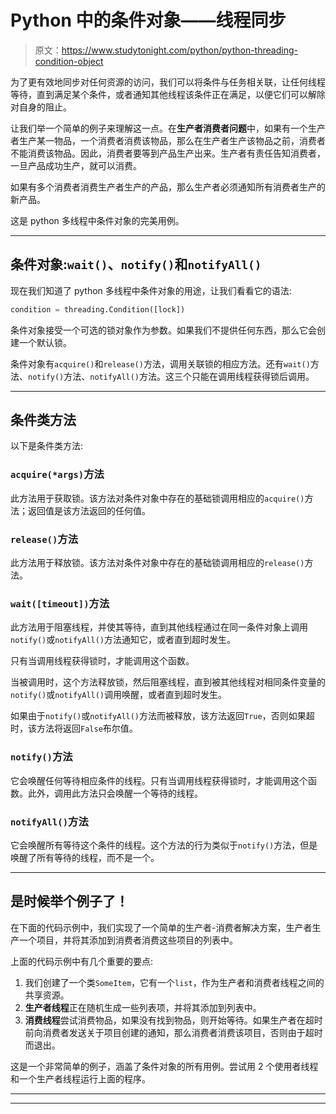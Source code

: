 # Python 中的条件对象——线程同步

> 原文：<https://www.studytonight.com/python/python-threading-condition-object>

为了更有效地同步对任何资源的访问，我们可以将条件与任务相关联，让任何线程等待，直到满足某个条件，或者通知其他线程该条件正在满足，以便它们可以解除对自身的阻止。

让我们举一个简单的例子来理解这一点。在**生产者消费者问题**中，如果有一个生产者生产某一物品，一个消费者消费该物品，那么在生产者生产该物品之前，消费者不能消费该物品。因此，消费者要等到产品生产出来。生产者有责任告知消费者，一旦产品成功生产，就可以消费。

如果有多个消费者消费生产者生产的产品，那么生产者必须通知所有消费者生产的新产品。

这是 python 多线程中条件对象的完美用例。

* * *

## 条件对象:`wait()`、`notify()`和`notifyAll()`

现在我们知道了 python 多线程中条件对象的用途，让我们看看它的语法:

```py
condition = threading.Condition([lock])
```

条件对象接受一个可选的锁对象作为参数。如果我们不提供任何东西，那么它会创建一个默认锁。

条件对象有`acquire()`和`release()`方法，调用关联锁的相应方法。还有`wait()`方法、`notify()`方法、`notifyAll()`方法。这三个只能在调用线程获得锁后调用。

* * *

## 条件类方法

以下是条件类方法:

### `acquire(*args)`方法

此方法用于获取锁。该方法对条件对象中存在的基础锁调用相应的`acquire()`方法；返回值是该方法返回的任何值。

### `release()`方法

此方法用于释放锁。该方法对条件对象中存在的基础锁调用相应的`release()`方法。

### `wait([timeout])`方法

此方法用于阻塞线程，并使其等待，直到其他线程通过在同一条件对象上调用`notify()`或`notifyAll()`方法通知它，或者直到超时发生。

只有当调用线程获得锁时，才能调用这个函数。

当被调用时，这个方法释放锁，然后阻塞线程，直到被其他线程对相同条件变量的`notify()`或`notifyAll()`调用唤醒，或者直到超时发生。

如果由于`notify()`或`notifyAll()`方法而被释放，该方法返回`True`，否则如果超时，该方法将返回`False`布尔值。

### `notify()`方法

它会唤醒任何等待相应条件的线程。只有当调用线程获得锁时，才能调用这个函数。此外，调用此方法只会唤醒一个等待的线程。

### `notifyAll()`方法

它会唤醒所有等待这个条件的线程。这个方法的行为类似于`notify()`方法，但是唤醒了所有等待的线程，而不是一个。

* * *

## 是时候举个例子了！

在下面的代码示例中，我们实现了一个简单的生产者-消费者解决方案，生产者生产一个项目，并将其添加到消费者消费这些项目的列表中。

上面的代码示例中有几个重要的要点:

1.  我们创建了一个类`SomeItem`，它有一个`list`，作为生产者和消费者线程之间的共享资源。
2.  **生产者线程**正在随机生成一些列表项，并将其添加到列表中。
3.  **消费线程**尝试消费物品，如果没有找到物品，则开始等待。如果生产者在超时前向消费者发送关于项目创建的通知，那么消费者消费该项目，否则由于超时而退出。

这是一个非常简单的例子，涵盖了条件对象的所有用例。尝试用 2 个使用者线程和一个生产者线程运行上面的程序。

* * *

* * *